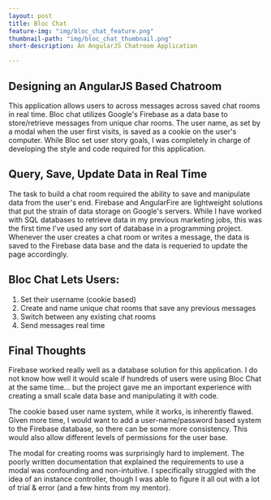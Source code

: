 ```yaml
---
layout: post
title: Bloc Chat
feature-img: "img/bloc_chat_feature.png"
thumbnail-path: "img/bloc_chat_thumbnail.png"
short-description: An AngularJS Chatroom Application

---
```

## Designing an AngularJS Based Chatroom

This application allows users to across messages across saved chat rooms in real time. Bloc chat utilizes Google's Firebase as a data base to store/retrieve messages from unique char rooms. The user name, as set by a modal when the user first visits, is saved as a cookie on the user's computer. While Bloc set user story goals, I was completely in charge of developing the style and code required for this application.


## Query, Save, Update Data in Real Time

The task to build a chat room required the ability to save and manipulate data from the user's end. Firebase and AngularFire are lightweight solutions that put the strain of data storage on Google's servers. While I have worked with SQL databases to retrieve data in my previous marketing jobs, this was the first time I've used any sort of database in a programming project. Whenever the user creates a chat room or writes a message, the data is saved to the Firebase data base and the data is requeried to update the page accordingly. 


## Bloc Chat Lets Users:

1. Set their username (cookie based)
2. Create and name unique chat rooms that save any previous messages
3. Switch between any existing chat rooms
4. Send messages real time


## Final Thoughts

Firebase worked really well as a database solution for this application. I do not know how well it would scale if hundreds of users were using Bloc Chat at the same time... but the project gave me an important experience with creating a small scale data base and manipulating it with code.

The cookie based user name system, while it works, is inherently flawed. Given more time, I would want to add a user-name/password based system to the Firebase database, so there can be some more consistency. This would also allow different levels of permissions for the user base. 

The modal for creating rooms was surprisingly hard to implement. The poorly written documentation that explained the requirements to use a modal was confounding and non-intuitive. I specifically struggled with the idea of an instance controller, though I was able to figure it all out with a lot of trial & error (and a few hints from my mentor).

